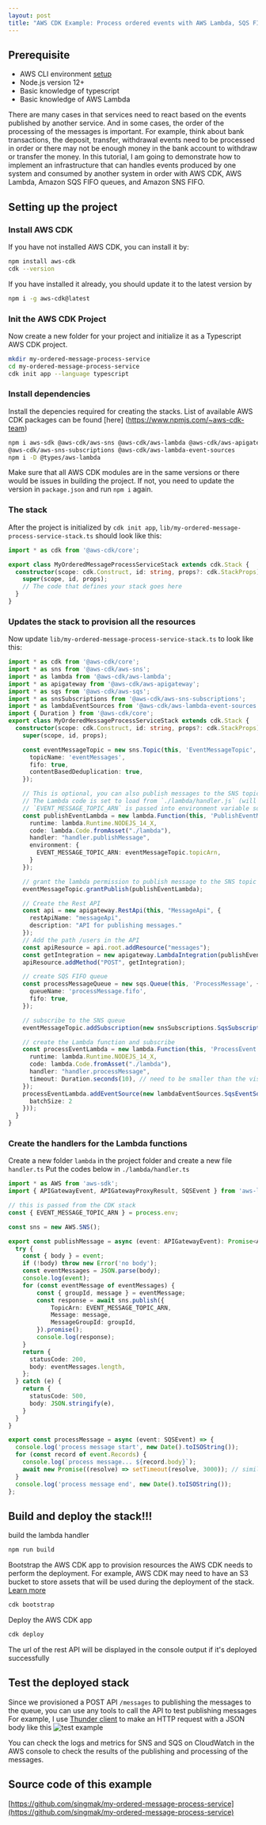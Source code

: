 ```yaml
---
layout: post
title: "AWS CDK Example: Process ordered events with AWS Lambda, SQS FIFO and SNS FIFO"
---
```


## Prerequisite
- AWS CLI environment [setup](https://docs.aws.amazon.com/cli/latest/userguide/cli-chap-configure.html)
- Node.js version 12+
- Basic knowledge of typescript
- Basic knowledge of AWS Lambda

There are many cases in that services need to react based on the events published by another service. And in some cases, the order of the processing of the messages is important. For example, think about bank transactions, the deposit, transfer, withdrawal events need to be processed in order or there may not be enough money in the bank account to withdraw or transfer the money. In this tutorial, I am going to demonstrate how to implement an infrastructure that can handles events produced by one system and consumed by another system in order with AWS CDK, AWS Lambda, Amazon SQS FIFO queues, and Amazon SNS FIFO.

## Setting up the project

### Install AWS CDK
If you have not installed AWS CDK, you can install it by:
```sh
npm install aws-cdk
cdk --version
```
If you have installed it already, you should update it to the latest version by
```sh
npm i -g aws-cdk@latest
```
### Init the AWS CDK Project
Now create a new folder for your project and initialize it as a Typescript AWS CDK project.
```sh
mkdir my-ordered-message-process-service
cd my-ordered-message-process-service
cdk init app --language typescript
```

### Install dependencies
Install the depencies required for creating the stacks. List of available AWS CDK packages can be found [here] (https://www.npmjs.com/~aws-cdk-team)
```sh
npm i aws-sdk @aws-cdk/aws-sns @aws-cdk/aws-lambda @aws-cdk/aws-apigateway @aws-cdk/aws-sqs \
@aws-cdk/aws-sns-subscriptions @aws-cdk/aws-lambda-event-sources
npm i -D @types/aws-lambda
```
Make sure that all AWS CDK modules are in the same versions or there would be issues in building the project.
If not, you need to update the version in `package.json` and run `npm i` again.
### The stack
After the project is initialized by `cdk init app`, `lib/my-ordered-message-process-service-stack.ts` should look like this:
```typescript
import * as cdk from '@aws-cdk/core';

export class MyOrderedMessageProcessServiceStack extends cdk.Stack {
  constructor(scope: cdk.Construct, id: string, props?: cdk.StackProps) {
    super(scope, id, props);
    // The code that defines your stack goes here
  }
}
```
### Updates the stack to provision all the resources
Now update `lib/my-ordered-message-process-service-stack.ts` to look like this:
```typescript
import * as cdk from '@aws-cdk/core';
import * as sns from '@aws-cdk/aws-sns';
import * as lambda from '@aws-cdk/aws-lambda';
import * as apigateway from '@aws-cdk/aws-apigateway';
import * as sqs from '@aws-cdk/aws-sqs';
import * as snsSubscriptions from '@aws-cdk/aws-sns-subscriptions';
import * as lambdaEventSources from '@aws-cdk/aws-lambda-event-sources';
import { Duration } from '@aws-cdk/core';
export class MyOrderedMessageProcessServiceStack extends cdk.Stack {
  constructor(scope: cdk.Construct, id: string, props?: cdk.StackProps) {
    super(scope, id, props);

    const eventMessageTopic = new sns.Topic(this, 'EventMessageTopic', {
      topicName: 'eventMessages',
      fifo: true,
      contentBasedDeduplication: true,
    });

    // This is optional, you can also publish messages to the SNS topic in any other ways.
    // The Lambda code is set to load from `./lambda/handler.js` (will be generated by `npm run build`)
    // `EVENT_MESSAGE_TOPIC_ARN` is passed into environment variable so that the function can access it
    const publishEventLambda = new lambda.Function(this, 'PublishEventMessage', {
      runtime: lambda.Runtime.NODEJS_14_X,
      code: lambda.Code.fromAsset("./lambda"),
      handler: "handler.publishMessage",
      environment: {
        EVENT_MESSAGE_TOPIC_ARN: eventMessageTopic.topicArn,
      }
    });

    // grant the lambda permission to publish message to the SNS topic
    eventMessageTopic.grantPublish(publishEventLambda);

    // Create the Rest API
    const api = new apigateway.RestApi(this, "MessageApi", {
      restApiName: "messageApi",
      description: "API for publishing messages."
    });
    // Add the path /users in the API
    const apiResource = api.root.addResource("messages");
    const getIntegration = new apigateway.LambdaIntegration(publishEventLambda);
    apiResource.addMethod("POST", getIntegration);

    // create SQS FIFO queue
    const processMessageQueue = new sqs.Queue(this, 'ProcessMessage', {
      queueName: 'processMessage.fifo',
      fifo: true,
    });

    // subscribe to the SNS queue
    eventMessageTopic.addSubscription(new snsSubscriptions.SqsSubscription(processMessageQueue));

    // create the Lambda function and subscribe
    const processEventLambda = new lambda.Function(this, 'ProcessEvent', {
      runtime: lambda.Runtime.NODEJS_14_X,
      code: lambda.Code.fromAsset("./lambda"),
      handler: "handler.processMessage",
      timeout: Duration.seconds(10), // need to be smaller than the visibilityTimeout of the SQS queue
    });
    processEventLambda.addEventSource(new lambdaEventSources.SqsEventSource(processMessageQueue, {
      batchSize: 2
    }));
  }
}
```
### Create the handlers for the Lambda functions
Create a new folder `lambda` in the project folder and create a new file `handler.ts`
Put the codes below in `./lambda/handler.ts`
```typescript
import * as AWS from 'aws-sdk';
import { APIGatewayEvent, APIGatewayProxyResult, SQSEvent } from 'aws-lambda';

// this is passed from the CDK stack
const { EVENT_MESSAGE_TOPIC_ARN } = process.env;

const sns = new AWS.SNS();

export const publishMessage = async (event: APIGatewayEvent): Promise<APIGatewayProxyResult> => {
  try {
    const { body } = event;
    if (!body) throw new Error('no body');
    const eventMessages = JSON.parse(body);
    console.log(event);
    for (const eventMessage of eventMessages) {
        const { groupId, message } = eventMessage;
        const response = await sns.publish({
            TopicArn: EVENT_MESSAGE_TOPIC_ARN,
            Message: message,
            MessageGroupId: groupId,
        }).promise();
        console.log(response);
    }
    return {
      statusCode: 200,
      body: eventMessages.length,
    };
  } catch (e) {
    return {
      statusCode: 500,
      body: JSON.stringify(e),
    }
  }
}

export const processMessage = async (event: SQSEvent) => {
  console.log('process message start', new Date().toISOString());
  for (const record of event.Records) {
    console.log(`process message... ${record.body}`);
    await new Promise((resolve) => setTimeout(resolve, 3000)); // similate that it takes 3 secs to process the message
  }
  console.log('process message end', new Date().toISOString());
};
```

## Build and deploy the stack!!!
build the lambda handler
```sh
npm run build
```
Bootstrap the AWS CDK app to provision resources the AWS CDK needs to perform the deployment. For example, AWS CDK may need to have an S3 bucket to store assets that will be used during the deployment of the stack. [Learn more](https://docs.aws.amazon.com/cdk/latest/guide/bootstrapping.html)
```sh
cdk bootstrap
```
Deploy the AWS CDK app
```sh
cdk deploy
```
The url of the rest API will be displayed in the console output if it's deployed successfully

## Test the deployed stack
Since we provisioned a POST API `/messages` to publishing the messages to the queue, you can use any tools to call the API to test publishing messages
For example, I use [Thunder client](https://marketplace.visualstudio.com/items?itemName=rangav.vscode-thunder-client) to make an HTTP request with a JSON body like this
![test example](/assets/images/cdk-test-publish-messages.png)

You can check the logs and metrics for SNS and SQS on CloudWatch in the AWS console to check the results of the publishing and processing of the messages.

## Source code of this example
[https://github.com/singmak/my-ordered-message-process-service](https://github.com/singmak/my-ordered-message-process-service)
